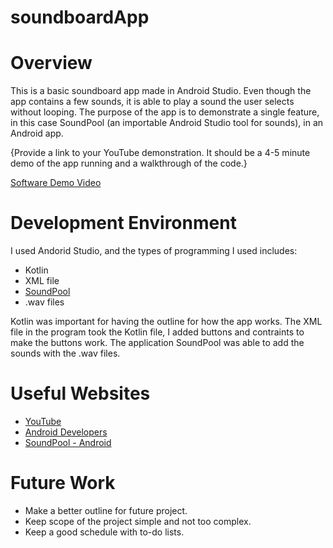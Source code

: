 # soundboardApp


# Overview

This is a basic soundboard app made in Android Studio. Even though the app contains a few sounds, 
it is able to play a sound the user selects without looping. The purpose of the app is to demonstrate a single feature, 
in this case SoundPool (an importable Android Studio tool for sounds), in an Android app.

{Provide a link to your YouTube demonstration.  It should be a 4-5 minute demo of the app running and a walkthrough of the code.}

[Software Demo Video](http://youtube.link.goes.here)

# Development Environment

I used Andorid Studio, and the types of programming I used includes:
* Kotlin
* XML file
* [SoundPool](https://developer.android.com/reference/android/media/SoundPool)
* .wav files

Kotlin was important for having the outline for how the app works. The XML file in the program
took the Kotlin file, I added buttons and contraints to make the buttons work. The application SoundPool was able to add
the sounds with the .wav files.

# Useful Websites

* [YouTube](https://www.youtube.com/)
* [Android Developers](https://developer.android.com/)
* [SoundPool - Android](https://developer.android.com/reference/android/media/SoundPool)

# Future Work

* Make a better outline for future project.
* Keep scope of the project simple and not too complex.
* Keep a good schedule with to-do lists.

